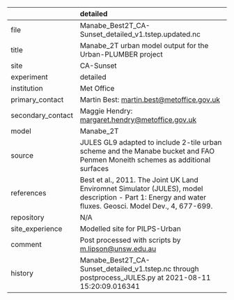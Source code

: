 |                   | detailed                                                                                                                                                |
|:------------------|:--------------------------------------------------------------------------------------------------------------------------------------------------------|
| file              | Manabe_Best2T_CA-Sunset_detailed_v1.tstep.updated.nc                                                                                                    |
| title             | Manabe_2T urban model output for the Urban-PLUMBER project                                                                                              |
| site              | CA-Sunset                                                                                                                                               |
| experiment        | detailed                                                                                                                                                |
| institution       | Met Office                                                                                                                                              |
| primary_contact   | Martin Best: martin.best@metoffice.gov.uk                                                                                                               |
| secondary_contact | Maggie Hendry: margaret.hendry@metoffice.gov.uk                                                                                                         |
| model             | Manabe_2T                                                                                                                                               |
| source            | JULES GL9 adapted to include 2-tile urban scheme and the Manabe bucket and FAO Penmen Moneith schemes as additional surfaces                            |
| references        | Best et al., 2011. The Joint UK Land Enviromnet Simulator (JULES), model description - Part 1: Energy and water fluxes. Geosci. Model Dev., 4, 677-699. |
| repository        | N/A                                                                                                                                                     |
| site_experience   | Modelled site for PILPS-Urban                                                                                                                           |
| comment           | Post processed with scripts by m.lipson@unsw.edu.au                                                                                                     |
| history           | Manabe_Best2T_CA-Sunset_detailed_v1.tstep.nc through postprocess_JULES.py at 2021-08-11 15:20:09.016341                                                 |
